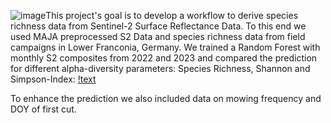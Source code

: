 ![image](https://github.com/Siedrid/Grasslands_BioDiv/assets/137882767/7ab73f63-0a06-4498-88ea-53337e3f7a89)This project's goal is to develop a workflow to derive species richness data from Sentinel-2 Surface Reflectance Data. To this end we used MAJA preprocessed S2 Data and species richness data from field campaigns in Lower Franconia, Germany.
We trained a Random Forest with monthly S2 composites from 2022 and 2023 and compared the prediction for different alpha-diversity parameters: Species Richness, Shannon and Simpson-Index:
[!text](https://github.com/Siedrid/Grasslands_BioDiv/blob/master/Graphs/Biodiv_indices_stats.png?raw=true)



To enhance the prediction we also included data on mowing frequency and DOY of first cut.
